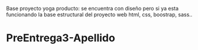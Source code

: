 Base proyecto yoga producto:
 se encuentra con diseño pero si ya esta funcionando la base estructural del proyecto web
html, css, boostrap, sass..
# PreEntrega3-Apellido
